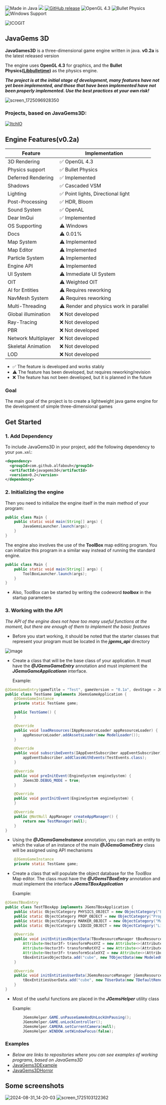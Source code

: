 ![Made in Java](https://img.shields.io/badge/Made_in-Java-yellow)
[![](https://jitpack.io/v/alfabouh/javagems3d.svg)](https://jitpack.io/#alfabouh/javagems3d)
[![GitHub release](https://img.shields.io/badge/GitHub%20Packages-Download-brightgreen)](https://github.com/alfabouh/javagems3d/packages/2241468)
![OpenGL 4.3](https://img.shields.io/badge/Render-OpenGL_4.3-blue)
![Bullet Physics](https://img.shields.io/badge/Physics-Bullet-blue)
![Windows Support](https://img.shields.io/badge/Platform-Windows-brightgreen)

![ICOGIT](https://github.com/user-attachments/assets/f4d93bc9-279f-41bf-bcd1-d31f8eb056f9)
## JavaGems 3D

**JavaGames3D** is a three-dimensional game engine written in java. **v0.2a** is the latest released version

The engine uses **OpenGL 4.3** for graphics, and the **Bullet Physics([Libbulletjme](https://github.com/stephengold/Libbulletjme))** as the physics engine.

***The project is at the initial stage of development, many features have not yet been implemented, and those that have been implemented have not been properly implemented. Use the best practices at your own risk!***

![screen_1725096928350](https://github.com/user-attachments/assets/48d10d31-2aa7-4e16-93a7-27d3720ec7f8)

### Projects, based on JavaGems3D:
[![ItchIO](https://img.shields.io/badge/JGems_Projects-ItchIO-brightgreen)](https://alfabouh.itch.io/)

## Engine Features(v0.2a)

| Feature | Implementation |
|----------------------------|----------------------|
| 3D Rendering | ✅ OpenGL 4.3 |
| Physics support | ✅ Bullet Physics |
| Deferred Rendering | ✅ Implemented |
| Shadows | ✅ Cascaded VSM |
| Lighting | ✅ Point lights, Directional light |
| Post-Processing | ✅ HDR, Bloom |
| Sound System | ✅ OpenAL |
| Dear ImGui | ✅ Implemented |
| OS Supporting | ⚠️ Windows |
| Docs | ⚠️ 0.01% |
| Map System | ⚠️ Implemented |
| Map Editor | ⚠️ Implemented |
| Particle System | ⚠️ Implemented |
| Engine API | ⚠️ Implemented |
| UI System | ⚠️ Immediate UI System |
| OIT | ⚠️ Weighted OIT |
| AI for Entities | ⚠️ Requires reworking |
| NavMesh System | ⚠️ Requires reworking |
| Multi-Threading | ⚠️ Render and physics work in parallel |
| Global illumination | ❌ Not developed |
| Ray-Tracing | ❌ Not developed |
| PBR | ❌ Not developed |
| Network Multiplayer | ❌ Not developed |
| Skeletal Animation | ❌ Not developed |
| LOD | ❌ Not developed |

- ✅ The feature is developed and works stably
- ⚠️ The feature has been developed, but requires reworking/revision
- ❌ The feature has not been developed, but it is planned in the future

### Goal
The main goal of the project is to create a lightweight java game engine for the development of simple three-dimensional games

## Get Started

### 1. Add Dependency

To include JavaGems3D in your project, add the following dependency to your `pom.xml`:

```xml
<dependency>
  <groupId>com.github.alfabouh</groupId>
  <artifactId>javagems3d</artifactId>
  <version>0.2</version>
</dependency>
```
### 2. Initializing the engine

Then you need to initialize the engine itself in the main method of your program:

```Java
public class Main {
    public static void main(String[] args) {
        JavaGemsLauncher.launch(args);
    }
}
```
The engine also involves the use of the **ToolBox** map editing program. You can initialize this program in a similar way instead of running the standard engine.
```Java
public class Main {
    public static void main(String[] args) {
        ToolBoxLauncher.launch(args);
    }
}
```
- Also, ToolBox can be started by writing the codeword ***toolbox*** in the startup parameters

### 3. Working with the API
*The API of the engine does not have too many useful functions at the moment, but there are enough of them to implement the basic features*
* Before you start working, it should be noted that the starter classes that represent your program must be located in the ***jgems_api*** directory
  
![image](https://github.com/user-attachments/assets/61c5c650-85b8-4c0b-8f6f-a6e0da36316b)

* Create a class that will be the base class of your application. It must have the ***@JGemsGameEntry*** annotation and must implement the ***JGemsGameApplicationn*** interface.

  Example:
```Java
@JGemsGameEntry(gameTitle = "Test", gameVersion = "0.1a", devStage = JGemsGameEntry.DevStage.PRE_ALPHA)
public class TestGame implements JGemsGameApplication {
    @JGemsGameInstance
    private static TestGame game;

    public TestGame() {
    }

    @Override
    public void loadResources(IAppResourceLoader appResourceLoader) {
        appResourceLoader.addAssetsLoader(new ModelLoader());
    }

    @Override
    public void subscribeEvents(IAppEventSubscriber appEventSubscriber) {
        appEventSubscriber.addClassWithEvents(TestEvents.class);
    }

    @Override
    public void preInitEvent(EngineSystem engineSystem) {
        JGems3D.DEBUG_MODE = true;
    }

    @Override
    public void postInitEvent(EngineSystem engineSystem) {
    }

    @Override
    public @NotNull AppManager createAppManager() {
        return new TestManager(null);
    }
}
```

- Using the ***@JGemsGameInstance*** annotation, you can mark an entity to which the value of an instance of the main ***@JGemsGameEntry*** class will be assigned using API mechanisms

```Java
    @JGemsGameInstance
    private static TestGame game;
```

- Create a class that will populate the object database for the *ToolBox* Map editor. The class must have the ***@JGemsTBoxEntry*** annotation and must implement the interface ***JGemsTBoxApplication***

  Example:
```Java
@JGemsTBoxEntry
public class TestTBoxApp implements JGemsTBoxApplication {
    public static ObjectCategory PHYSICS_OBJECT = new ObjectCategory("Entities");
    public static ObjectCategory PROP_OBJECT = new ObjectCategory("Props");
    public static ObjectCategory MARKER_OBJECT = new ObjectCategory("Markers");
    public static ObjectCategory LIQUID_OBJECT = new ObjectCategory("Liquids");

    @Override
    public void initEntitiesObjectData(TBoxResourceManager tBoxResourceManager, ITBoxEntitiesObjectData tBoxEntitiesObjectData) {
        Attribute<Vector3f> transformPosXYZ = new Attribute<>(AttributeTarget.POSITION_XYZ, AttributeID.POSITION_XYZ, new Vector3f(0.0f));
        Attribute<Vector3f> transformRotXYZ = new Attribute<>(AttributeTarget.ROTATION_XYZ, AttributeID.ROTATION_XYZ, new Vector3f(0.0f));
        Attribute<Vector3f> transformScaleXYZ = new Attribute<>(AttributeTarget.SCALING_XYZ, AttributeID.SCALING_XYZ, new Vector3f(1.0f));
        tBoxEntitiesObjectData.add("cube", new TObjectData(new ModeledObjectData(new AttributesContainer(transformPosXYZ, transformRotXYZ, transformScaleXYZ), tBoxResourceManager.getShaderAssets().world_object, tBoxResourceManager.createModel(new JGemsPath("/assets/jgems/models/cube/cube.obj")), TestTBoxApp.PHYSICS_OBJECT)));
    }

    @Override
    public void initEntitiesUserData(JGemsResourceManager jGemsResourceManager, TBoxEntitiesUserData tBoxEntitiesUserData) {
        tBoxEntitiesUserData.add("cube", new TUserData(new TDefaultRenderContainer(new RenderEntity(), EntityObject.class, new JGemsPath("/assets/jgems/models/cube/cube.obj"), new JGemsPath(JGems3D.Paths.SHADERS, "world/world_gbuffer"), new MeshRenderAttributes())));
    }
}
```

- Most of the useful functions are placed in the ***JGemsHelper*** utility class

  Example:
```Java
        JGemsHelper.GAME.unPauseGameAndUnLockUnPausing();
        JGemsHelper.GAME.unLockController();
        JGemsHelper.CAMERA.setCurrentCamera(null);
        JGemsHelper.WINDOW.setWindowFocus(false);
```

### Examples
- *Below are links to repositories where you can see examples of working programs, based on JavaGems3D*
- [JavaGems3DExample](https://github.com/alfabouh/JavaGems3DExample)
- [JavaGems3DHorror](https://github.com/alfabouh/JavaGems3DHorror)

## Some screenshots

![2024-08-31_14-20-03](https://github.com/user-attachments/assets/3a821656-dd65-4280-886b-ae8641b787e8)
![screen_1725103122362](https://github.com/user-attachments/assets/54e869af-21a2-45eb-872a-8c405294181d)

